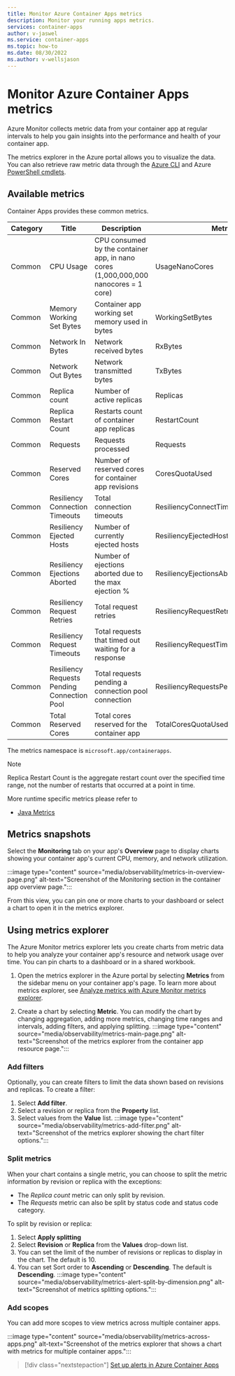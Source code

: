 ```yaml
---
title: Monitor Azure Container Apps metrics
description: Monitor your running apps metrics.
services: container-apps
author: v-jaswel
ms.service: container-apps
ms.topic: how-to
ms.date: 08/30/2022
ms.author: v-wellsjason
---
```


# Monitor Azure Container Apps metrics

Azure Monitor collects metric data from your container app at regular intervals to help you gain insights into the performance and health of your container app. 

The metrics explorer in the Azure portal allows you to visualize the data. You can also retrieve raw metric data through the [Azure CLI](/cli/azure/monitor/metrics) and Azure [PowerShell cmdlets](/powershell/module/az.monitor/get-azmetric).

## Available metrics

Container Apps provides these common metrics.

|Category|Title  | Description | Metric ID |Unit  |
|---------|---------|---------|---------|---------|
| Common | CPU Usage | CPU consumed by the container app, in nano cores (1,000,000,000 nanocores = 1 core)  | UsageNanoCores| nanocores|
| Common |Memory Working Set Bytes |Container app working set memory used in bytes|WorkingSetBytes|bytes|
| Common |Network In Bytes|Network received bytes|RxBytes|bytes|
| Common |Network Out Bytes|Network transmitted bytes|TxBytes|bytes|
| Common |Replica count|Number of active replicas| Replicas | n/a |
| Common |Replica Restart Count|Restarts count of container app replicas| RestartCount | n/a |
| Common |Requests|Requests processed|Requests|n/a|
| Common |Reserved Cores|Number of reserved cores for container app revisions |CoresQuotaUsed|n/a|
| Common |Resiliency Connection Timeouts |Total connection timeouts |ResiliencyConnectTimeouts |n/a|
| Common |Resiliency Ejected Hosts |Number of currently ejected hosts|ResiliencyEjectedHosts |n/a|
| Common |Resiliency Ejections Aborted |Number of ejections aborted due to the max ejection % |ResiliencyEjectionsAborted |n/a|
| Common |Resiliency Request Retries |Total request retries|ResiliencyRequestRetries|n/a|
| Common |Resiliency Request Timeouts |Total requests that timed out waiting for a response |ResiliencyRequestTimeouts|n/a|
| Common |Resiliency Requests Pending Connection Pool |Total requests pending a connection pool connection |ResiliencyRequestsPendingConnectionPool |n/a|
| Common |Total Reserved Cores |Total cores reserved for the container app |TotalCoresQuotaUsed|n/a|

The metrics namespace is `microsoft.app/containerapps`.

> [!NOTE]
> Replica Restart Count is the aggregate restart count over the specified time range, not the number of restarts that occurred at a point in time.

More runtime specific metrics please refer to
* [Java Metrics](./java-metrics.md)

## Metrics snapshots

Select the **Monitoring** tab on your app's **Overview** page to display charts showing your container app's current CPU, memory, and network utilization.

:::image type="content" source="media/observability/metrics-in-overview-page.png" alt-text="Screenshot of the Monitoring section in the container app overview page.":::

From this view, you can pin one or more charts to your dashboard or select a chart to open it in the metrics explorer.

## Using metrics explorer

The Azure Monitor metrics explorer lets you create charts from metric data to help you analyze your container app's resource and network usage over time. You can pin charts to a dashboard or in a shared workbook.

1. Open the metrics explorer in the Azure portal by selecting **Metrics** from the sidebar menu on your container app's page.  To learn more about metrics explorer, see [Analyze metrics with Azure Monitor metrics explorer](../azure-monitor/essentials/analyze-metrics.md).

1. Create a chart by selecting **Metric**.  You can modify the chart by changing aggregation, adding more metrics, changing time ranges and intervals, adding filters, and applying splitting.
:::image type="content" source="media/observability/metrics-main-page.png" alt-text="Screenshot of the metrics explorer from the container app resource page.":::

### Add filters

Optionally, you can create filters to limit the data shown based on revisions and replicas.  To create a filter:
1. Select **Add filter**.
1. Select a revision or replica from the **Property** list.
1. Select values from the **Value** list.
    :::image type="content" source="media/observability/metrics-add-filter.png" alt-text="Screenshot of the metrics explorer showing the chart filter options.":::

### Split metrics

When your chart contains a single metric, you can choose to split the metric information by revision or replica with the exceptions:

* The *Replica count* metric can only split by revision.
* The *Requests* metric can also be split by status code and status code category. 

To split by revision or replica:

1. Select **Apply splitting** 
1. Select **Revision** or **Replica**  from the **Values** drop-down list. 
1. You can set the limit of the number of revisions or replicas to display in the chart.  The default is 10. 
1. You can set Sort order to **Ascending** or **Descending**.  The default is **Descending**.
:::image type="content" source="media/observability/metrics-alert-split-by-dimension.png" alt-text="Screenshot of metrics splitting options.":::


### Add scopes

You can add more scopes to view metrics across multiple container apps.

:::image type="content" source="media/observability/metrics-across-apps.png" alt-text="Screenshot of the metrics explorer that shows a chart with metrics for multiple container apps.":::

> [!div class="nextstepaction"]
> [Set up alerts in Azure Container Apps](alerts.md)
